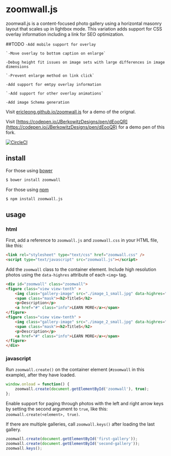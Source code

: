 zoomwall.js
===========
zoomwall.js is a content-focused photo gallery using a horizontal masonry layout that scales up in lightbox mode. This variation adds support for CSS overlay information including a link for SEO optimization. 

##TODO
`-Add mobile support for overlay`
```
`-Move overlay to bottom caption on enlarge`
```
`-Debug height fit issues on image sets with large differences in image dimensions`
```
`-Prevent enlarge method on link click`
```
`-Add support for emtpy overlay information`
```
`-Add support for other overlay animations`
```
`-Add image Schema generation `


Visit [ericleong.github.io/zoomwall.js](http://ericleong.github.io/zoomwall.js) for a demo of the orignal.

Visit [https://codepen.io/JBerkowitzDesigns/pen/dEooQR](https://codepen.io/JBerkowitzDesigns/pen/dEooQR) for a demo pen of this fork.

[![CircleCI](https://circleci.com/gh/ericleong/zoomwall.js/tree/master.svg?style=svg)](https://circleci.com/gh/ericleong/zoomwall.js/tree/master)

install
-------
For those using [bower](http://bower.io/)
```bash
$ bower install zoomwall
```

For those using [npm](https://www.npmjs.com/)
```bash
$ npm install zoomwall.js
```

usage
-----

### html

First, add a reference to `zoomwall.js` and `zoomwall.css` in your HTML file, like this:
```html
<link rel="stylesheet" type="text/css" href="zoomwall.css" />
<script type="text/javascript" src="zoomwall.js"></script>
```

Add the `zoomwall` class to the container element. Include high resolution photos using the `data-highres` attribute of each `<img>` tag. 

```html
<div id="zoomwall" class="zoomwall">
<figure class="view view-tenth" >
    <img class="gallery-image" src="./image_1_small.jpg" data-highres="./image_1.jpg" alt="#">
    <span class="mask"><h2>TitleS</h2>
    <p>Description</p>
    <a href="#" class="info">LEARN MORE</a></span>
</figure>
<figure class="view view-tenth" >
    <img class="gallery-image" src="./image_2_small.jpg" data-highres="./image_2.jpg" alt="#">
    <span class="mask"><h2>TitleS</h2>
    <p>Description</p>
    <a href="#" class="info">LEARN MORE</a></span>
</figure>    
</div>
```

### javascript

Run `zoomwall.create()` on the container element (`#zoomwall` in this example), after they have loaded.

```javascript
window.onload = function() {
    zoomwall.create(document.getElementById('zoomwall'), true);
};
```

Enable support for paging through photos with the left and right arrow keys by setting the second argument to `true`, like this: `zoomwall.create(<element>, true)`.

If there are multiple galleries, call `zoomwall.keys()` after loading the last gallery.

```javascript
zoomwall.create(document.getElementById('first-gallery'));
zoomwall.create(document.getElementById('second-gallery'));
zoomwall.keys();
```
